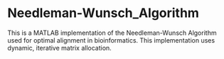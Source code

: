 # Needleman-Wunsch_Algorithm
This is a MATLAB implementation of the Needleman-Wunsch Algorithm used for optimal alignment in bioinformatics. This implementation uses dynamic, iterative matrix allocation.
